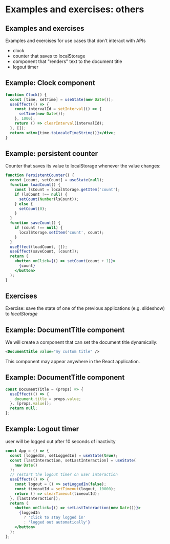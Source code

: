 # Examples and exercises: others

## Examples and exercises

Examples and exercises for use cases that don't interact with APIs

- clock
- counter that saves to localStorage
- component that "renders" text to the document title
- logout timer

## Example: Clock component

```jsx
function Clock() {
  const [time, setTime] = useState(new Date());
  useEffect(() => {
    const intervalId = setInterval(() => {
      setTime(new Date());
    }, 1000);
    return () => clearInterval(intervalId);
  }, []);
  return <div>{time.toLocaleTimeString()}</div>;
}
```

## Example: persistent counter

Counter that saves its value to localStorage whenever the value changes:

```jsx
function PersistentCounter() {
  const [count, setCount] = useState(null);
  function loadCount() {
    const lsCount = localStorage.getItem('count');
    if (lsCount !== null) {
      setCount(Number(lsCount));
    } else {
      setCount(0);
    }
  }
  function saveCount() {
    if (count !== null) {
      localStorage.setItem('count', count);
    }
  }
  useEffect(loadCount, []);
  useEffect(saveCount, [count]);
  return (
    <button onClick={() => setCount(count + 1)}>
      {count}
    </button>
  );
}
```

## Exercises

Exercise: save the state of one of the previous applications (e.g. slideshow) to _localStorage_

## Example: DocumentTitle component

We will create a component that can set the document title dynamically:

```xml
<DocumentTitle value="my custom title" />
```

This component may appear anywhere in the React application.

## Example: DocumentTitle component

```jsx
const DocumentTitle = (props) => {
  useEffect(() => {
    document.title = props.value;
  }, [props.value]);
  return null;
};
```

## Example: Logout timer

user will be logged out after 10 seconds of inactivity

```jsx
const App = () => {
  const [loggedIn, setLoggedIn] = useState(true);
  const [lastInteraction, setLastInteraction] = useState(
    new Date()
  );
  // restart the logout timer on user interaction
  useEffect(() => {
    const logout = () => setLoggedIn(false);
    const timeoutId = setTimeout(logout, 10000);
    return () => clearTimeout(timeoutId);
  }, [lastInteraction]);
  return (
    <button onClick={() => setLastInteraction(new Date())}>
      {loggedIn
        ? 'click to stay logged in'
        : 'logged out automatically'}
    </button>
  );
};
```
